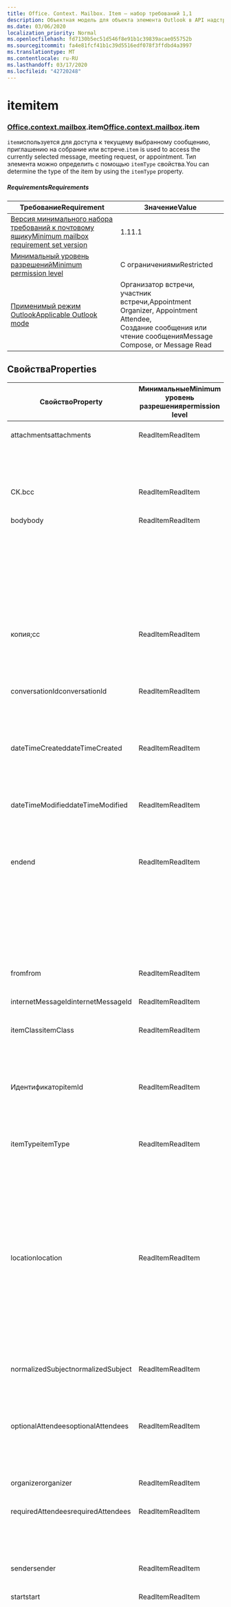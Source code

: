 ```yaml
---
title: Office. Context. Mailbox. Item — набор требований 1,1
description: Объектная модель для объекта элемента Outlook в API надстроек Outlook (версия API почтовых ящиков 1,1).
ms.date: 03/06/2020
localization_priority: Normal
ms.openlocfilehash: fd7130b5ec51d546f8e91b1c39839acae055752b
ms.sourcegitcommit: fa4e81fcf41b1c39d5516edf078f3ffdbd4a3997
ms.translationtype: MT
ms.contentlocale: ru-RU
ms.lasthandoff: 03/17/2020
ms.locfileid: "42720248"
---
```

# <a name="item"></a><span data-ttu-id="4f05e-103">item</span><span class="sxs-lookup"><span data-stu-id="4f05e-103">item</span></span>

### <a name="officecontextmailboxitem"></a><span data-ttu-id="4f05e-104">[Office](office.md)[.context](office.context.md)[.mailbox](office.context.mailbox.md).item</span><span class="sxs-lookup"><span data-stu-id="4f05e-104">[Office](office.md)[.context](office.context.md)[.mailbox](office.context.mailbox.md).item</span></span>

<span data-ttu-id="4f05e-105">`item`используется для доступа к текущему выбранному сообщению, приглашению на собрание или встрече.</span><span class="sxs-lookup"><span data-stu-id="4f05e-105">`item` is used to access the currently selected message, meeting request, or appointment.</span></span> <span data-ttu-id="4f05e-106">Тип элемента можно определить с помощью `itemType` свойства.</span><span class="sxs-lookup"><span data-stu-id="4f05e-106">You can determine the type of the item by using the `itemType` property.</span></span>

##### <a name="requirements"></a><span data-ttu-id="4f05e-107">Requirements</span><span class="sxs-lookup"><span data-stu-id="4f05e-107">Requirements</span></span>

|<span data-ttu-id="4f05e-108">Требование</span><span class="sxs-lookup"><span data-stu-id="4f05e-108">Requirement</span></span>|<span data-ttu-id="4f05e-109">Значение</span><span class="sxs-lookup"><span data-stu-id="4f05e-109">Value</span></span>|
|---|---|
|[<span data-ttu-id="4f05e-110">Версия минимального набора требований к почтовому ящику</span><span class="sxs-lookup"><span data-stu-id="4f05e-110">Minimum mailbox requirement set version</span></span>](../../requirement-sets/outlook-api-requirement-sets.md)|<span data-ttu-id="4f05e-111">1.1</span><span class="sxs-lookup"><span data-stu-id="4f05e-111">1.1</span></span>|
|[<span data-ttu-id="4f05e-112">Минимальный уровень разрешений</span><span class="sxs-lookup"><span data-stu-id="4f05e-112">Minimum permission level</span></span>](../../../outlook/understanding-outlook-add-in-permissions.md)|<span data-ttu-id="4f05e-113">С ограничениями</span><span class="sxs-lookup"><span data-stu-id="4f05e-113">Restricted</span></span>|
|[<span data-ttu-id="4f05e-114">Применимый режим Outlook</span><span class="sxs-lookup"><span data-stu-id="4f05e-114">Applicable Outlook mode</span></span>](../../../outlook/outlook-add-ins-overview.md#extension-points)|<span data-ttu-id="4f05e-115">Организатор встречи, участник встречи,</span><span class="sxs-lookup"><span data-stu-id="4f05e-115">Appointment Organizer, Appointment Attendee,</span></span><br><span data-ttu-id="4f05e-116">Создание сообщения или чтение сообщения</span><span class="sxs-lookup"><span data-stu-id="4f05e-116">Message Compose, or Message Read</span></span>|

## <a name="properties"></a><span data-ttu-id="4f05e-117">Свойства</span><span class="sxs-lookup"><span data-stu-id="4f05e-117">Properties</span></span>

| <span data-ttu-id="4f05e-118">Свойство</span><span class="sxs-lookup"><span data-stu-id="4f05e-118">Property</span></span> | <span data-ttu-id="4f05e-119">Минимальные</span><span class="sxs-lookup"><span data-stu-id="4f05e-119">Minimum</span></span><br><span data-ttu-id="4f05e-120">уровень разрешения</span><span class="sxs-lookup"><span data-stu-id="4f05e-120">permission level</span></span> | <span data-ttu-id="4f05e-121">Сведения по режиму</span><span class="sxs-lookup"><span data-stu-id="4f05e-121">Details by mode</span></span> | <span data-ttu-id="4f05e-122">Тип возвращаемых данных</span><span class="sxs-lookup"><span data-stu-id="4f05e-122">Return type</span></span> | <span data-ttu-id="4f05e-123">Минимальные</span><span class="sxs-lookup"><span data-stu-id="4f05e-123">Minimum</span></span><br><span data-ttu-id="4f05e-124">набор требований</span><span class="sxs-lookup"><span data-stu-id="4f05e-124">requirement set</span></span> |
|---|---|---|---|:---:|
| <span data-ttu-id="4f05e-125">attachments</span><span class="sxs-lookup"><span data-stu-id="4f05e-125">attachments</span></span> | <span data-ttu-id="4f05e-126">ReadItem</span><span class="sxs-lookup"><span data-stu-id="4f05e-126">ReadItem</span></span> | [<span data-ttu-id="4f05e-127">Участник встречи</span><span class="sxs-lookup"><span data-stu-id="4f05e-127">Appointment Attendee</span></span>](/javascript/api/outlook/office.appointmentread?view=outlook-js-1.1#attachments) | <span data-ttu-id="4f05e-128">Array.<[AttachmentDetails](/javascript/api/outlook/office.attachmentdetails)></span><span class="sxs-lookup"><span data-stu-id="4f05e-128">Array.<[AttachmentDetails](/javascript/api/outlook/office.attachmentdetails)></span></span> | [<span data-ttu-id="4f05e-129">1.1</span><span class="sxs-lookup"><span data-stu-id="4f05e-129">1.1</span></span>](../requirement-set-1.1/outlook-requirement-set-1.1.md) |
| | | [<span data-ttu-id="4f05e-130">Прочитанное сообщение</span><span class="sxs-lookup"><span data-stu-id="4f05e-130">Message Read</span></span>](/javascript/api/outlook/office.messageread?view=outlook-js-1.1#attachments) | <span data-ttu-id="4f05e-131">Array.<[AttachmentDetails](/javascript/api/outlook/office.attachmentdetails)></span><span class="sxs-lookup"><span data-stu-id="4f05e-131">Array.<[AttachmentDetails](/javascript/api/outlook/office.attachmentdetails)></span></span> | [<span data-ttu-id="4f05e-132">1.1</span><span class="sxs-lookup"><span data-stu-id="4f05e-132">1.1</span></span>](../requirement-set-1.1/outlook-requirement-set-1.1.md) |
| <span data-ttu-id="4f05e-133">СК.</span><span class="sxs-lookup"><span data-stu-id="4f05e-133">bcc</span></span> | <span data-ttu-id="4f05e-134">ReadItem</span><span class="sxs-lookup"><span data-stu-id="4f05e-134">ReadItem</span></span> | [<span data-ttu-id="4f05e-135">Создание сообщения</span><span class="sxs-lookup"><span data-stu-id="4f05e-135">Message Compose</span></span>](/javascript/api/outlook/office.messagecompose?view=outlook-js-1.1#bcc) | [<span data-ttu-id="4f05e-136">Получатели</span><span class="sxs-lookup"><span data-stu-id="4f05e-136">Recipients</span></span>](/javascript/api/outlook/office.recipients) | [<span data-ttu-id="4f05e-137">1.1</span><span class="sxs-lookup"><span data-stu-id="4f05e-137">1.1</span></span>](../requirement-set-1.1/outlook-requirement-set-1.1.md) |
| <span data-ttu-id="4f05e-138">body</span><span class="sxs-lookup"><span data-stu-id="4f05e-138">body</span></span> | <span data-ttu-id="4f05e-139">ReadItem</span><span class="sxs-lookup"><span data-stu-id="4f05e-139">ReadItem</span></span> | [<span data-ttu-id="4f05e-140">Организатор встречи</span><span class="sxs-lookup"><span data-stu-id="4f05e-140">Appointment Organizer</span></span>](/javascript/api/outlook/office.appointmentcompose?view=outlook-js-1.1#body) | [<span data-ttu-id="4f05e-141">Основной текст</span><span class="sxs-lookup"><span data-stu-id="4f05e-141">Body</span></span>](/javascript/api/outlook/office.body) | [<span data-ttu-id="4f05e-142">1.1</span><span class="sxs-lookup"><span data-stu-id="4f05e-142">1.1</span></span>](../requirement-set-1.1/outlook-requirement-set-1.1.md) |
| | | [<span data-ttu-id="4f05e-143">Участник встречи</span><span class="sxs-lookup"><span data-stu-id="4f05e-143">Appointment Attendee</span></span>](/javascript/api/outlook/office.appointmentread?view=outlook-js-1.1#body) | [<span data-ttu-id="4f05e-144">Основной текст</span><span class="sxs-lookup"><span data-stu-id="4f05e-144">Body</span></span>](/javascript/api/outlook/office.body) | [<span data-ttu-id="4f05e-145">1.1</span><span class="sxs-lookup"><span data-stu-id="4f05e-145">1.1</span></span>](../requirement-set-1.1/outlook-requirement-set-1.1.md) |
| | | [<span data-ttu-id="4f05e-146">Создание сообщения</span><span class="sxs-lookup"><span data-stu-id="4f05e-146">Message Compose</span></span>](/javascript/api/outlook/office.messagecompose?view=outlook-js-1.1#body) | [<span data-ttu-id="4f05e-147">Основной текст</span><span class="sxs-lookup"><span data-stu-id="4f05e-147">Body</span></span>](/javascript/api/outlook/office.body) | [<span data-ttu-id="4f05e-148">1.1</span><span class="sxs-lookup"><span data-stu-id="4f05e-148">1.1</span></span>](../requirement-set-1.1/outlook-requirement-set-1.1.md) |
| | | [<span data-ttu-id="4f05e-149">Прочитанное сообщение</span><span class="sxs-lookup"><span data-stu-id="4f05e-149">Message Read</span></span>](/javascript/api/outlook/office.messageread?view=outlook-js-1.1#body) | [<span data-ttu-id="4f05e-150">Основной текст</span><span class="sxs-lookup"><span data-stu-id="4f05e-150">Body</span></span>](/javascript/api/outlook/office.body) | [<span data-ttu-id="4f05e-151">1.1</span><span class="sxs-lookup"><span data-stu-id="4f05e-151">1.1</span></span>](../requirement-set-1.1/outlook-requirement-set-1.1.md) |
| <span data-ttu-id="4f05e-152">копия;</span><span class="sxs-lookup"><span data-stu-id="4f05e-152">cc</span></span> | <span data-ttu-id="4f05e-153">ReadItem</span><span class="sxs-lookup"><span data-stu-id="4f05e-153">ReadItem</span></span> | [<span data-ttu-id="4f05e-154">Создание сообщения</span><span class="sxs-lookup"><span data-stu-id="4f05e-154">Message Compose</span></span>](/javascript/api/outlook/office.messagecompose?view=outlook-js-1.1#cc) | [<span data-ttu-id="4f05e-155">Получатели</span><span class="sxs-lookup"><span data-stu-id="4f05e-155">Recipients</span></span>](/javascript/api/outlook/office.recipients) | [<span data-ttu-id="4f05e-156">1.1</span><span class="sxs-lookup"><span data-stu-id="4f05e-156">1.1</span></span>](../requirement-set-1.1/outlook-requirement-set-1.1.md) |
| | | [<span data-ttu-id="4f05e-157">Прочитанное сообщение</span><span class="sxs-lookup"><span data-stu-id="4f05e-157">Message Read</span></span>](/javascript/api/outlook/office.messageread?view=outlook-js-1.1#cc) | <span data-ttu-id="4f05e-158">Массив. <[EmailAddressDetails](/javascript/api/outlook/office.emailaddressdetails)></span><span class="sxs-lookup"><span data-stu-id="4f05e-158">Array.<[EmailAddressDetails](/javascript/api/outlook/office.emailaddressdetails)></span></span> | [<span data-ttu-id="4f05e-159">1.1</span><span class="sxs-lookup"><span data-stu-id="4f05e-159">1.1</span></span>](../requirement-set-1.1/outlook-requirement-set-1.1.md) |
| <span data-ttu-id="4f05e-160">conversationId</span><span class="sxs-lookup"><span data-stu-id="4f05e-160">conversationId</span></span> | <span data-ttu-id="4f05e-161">ReadItem</span><span class="sxs-lookup"><span data-stu-id="4f05e-161">ReadItem</span></span> | [<span data-ttu-id="4f05e-162">Создание сообщения</span><span class="sxs-lookup"><span data-stu-id="4f05e-162">Message Compose</span></span>](/javascript/api/outlook/office.messagecompose?view=outlook-js-1.1#conversationid) | <span data-ttu-id="4f05e-163">String</span><span class="sxs-lookup"><span data-stu-id="4f05e-163">String</span></span> | [<span data-ttu-id="4f05e-164">1.1</span><span class="sxs-lookup"><span data-stu-id="4f05e-164">1.1</span></span>](../requirement-set-1.1/outlook-requirement-set-1.1.md) |
| | | [<span data-ttu-id="4f05e-165">Прочитанное сообщение</span><span class="sxs-lookup"><span data-stu-id="4f05e-165">Message Read</span></span>](/javascript/api/outlook/office.messageread?view=outlook-js-1.1#conversationid) | <span data-ttu-id="4f05e-166">String</span><span class="sxs-lookup"><span data-stu-id="4f05e-166">String</span></span> | [<span data-ttu-id="4f05e-167">1.1</span><span class="sxs-lookup"><span data-stu-id="4f05e-167">1.1</span></span>](../requirement-set-1.1/outlook-requirement-set-1.1.md) |
| <span data-ttu-id="4f05e-168">dateTimeCreated</span><span class="sxs-lookup"><span data-stu-id="4f05e-168">dateTimeCreated</span></span> | <span data-ttu-id="4f05e-169">ReadItem</span><span class="sxs-lookup"><span data-stu-id="4f05e-169">ReadItem</span></span> | [<span data-ttu-id="4f05e-170">Участник встречи</span><span class="sxs-lookup"><span data-stu-id="4f05e-170">Appointment Attendee</span></span>](/javascript/api/outlook/office.appointmentread?view=outlook-js-1.1#datetimecreated) | <span data-ttu-id="4f05e-171">Дата</span><span class="sxs-lookup"><span data-stu-id="4f05e-171">Date</span></span> | [<span data-ttu-id="4f05e-172">1.1</span><span class="sxs-lookup"><span data-stu-id="4f05e-172">1.1</span></span>](../requirement-set-1.1/outlook-requirement-set-1.1.md) |
| | | [<span data-ttu-id="4f05e-173">Прочитанное сообщение</span><span class="sxs-lookup"><span data-stu-id="4f05e-173">Message Read</span></span>](/javascript/api/outlook/office.messageread?view=outlook-js-1.1#datetimecreated) | <span data-ttu-id="4f05e-174">Дата</span><span class="sxs-lookup"><span data-stu-id="4f05e-174">Date</span></span> | [<span data-ttu-id="4f05e-175">1.1</span><span class="sxs-lookup"><span data-stu-id="4f05e-175">1.1</span></span>](../requirement-set-1.1/outlook-requirement-set-1.1.md) |
| <span data-ttu-id="4f05e-176">dateTimeModified</span><span class="sxs-lookup"><span data-stu-id="4f05e-176">dateTimeModified</span></span> | <span data-ttu-id="4f05e-177">ReadItem</span><span class="sxs-lookup"><span data-stu-id="4f05e-177">ReadItem</span></span> | [<span data-ttu-id="4f05e-178">Участник встречи</span><span class="sxs-lookup"><span data-stu-id="4f05e-178">Appointment Attendee</span></span>](/javascript/api/outlook/office.appointmentread?view=outlook-js-1.1#datetimemodified) | <span data-ttu-id="4f05e-179">Дата</span><span class="sxs-lookup"><span data-stu-id="4f05e-179">Date</span></span> | [<span data-ttu-id="4f05e-180">1.1</span><span class="sxs-lookup"><span data-stu-id="4f05e-180">1.1</span></span>](../requirement-set-1.1/outlook-requirement-set-1.1.md) |
| | | [<span data-ttu-id="4f05e-181">Прочитанное сообщение</span><span class="sxs-lookup"><span data-stu-id="4f05e-181">Message Read</span></span>](/javascript/api/outlook/office.messageread?view=outlook-js-1.1#datetimemodified) | <span data-ttu-id="4f05e-182">Дата</span><span class="sxs-lookup"><span data-stu-id="4f05e-182">Date</span></span> | [<span data-ttu-id="4f05e-183">1.1</span><span class="sxs-lookup"><span data-stu-id="4f05e-183">1.1</span></span>](../requirement-set-1.1/outlook-requirement-set-1.1.md) |
| <span data-ttu-id="4f05e-184">end</span><span class="sxs-lookup"><span data-stu-id="4f05e-184">end</span></span> | <span data-ttu-id="4f05e-185">ReadItem</span><span class="sxs-lookup"><span data-stu-id="4f05e-185">ReadItem</span></span> | [<span data-ttu-id="4f05e-186">Организатор встречи</span><span class="sxs-lookup"><span data-stu-id="4f05e-186">Appointment Organizer</span></span>](/javascript/api/outlook/office.appointmentcompose?view=outlook-js-1.1#end) | [<span data-ttu-id="4f05e-187">Time</span><span class="sxs-lookup"><span data-stu-id="4f05e-187">Time</span></span>](/javascript/api/outlook/office.time) | [<span data-ttu-id="4f05e-188">1.1</span><span class="sxs-lookup"><span data-stu-id="4f05e-188">1.1</span></span>](../requirement-set-1.1/outlook-requirement-set-1.1.md) |
| | | [<span data-ttu-id="4f05e-189">Участник встречи</span><span class="sxs-lookup"><span data-stu-id="4f05e-189">Appointment Attendee</span></span>](/javascript/api/outlook/office.appointmentread?view=outlook-js-1.1#end) | <span data-ttu-id="4f05e-190">Дата</span><span class="sxs-lookup"><span data-stu-id="4f05e-190">Date</span></span> | [<span data-ttu-id="4f05e-191">1.1</span><span class="sxs-lookup"><span data-stu-id="4f05e-191">1.1</span></span>](../requirement-set-1.1/outlook-requirement-set-1.1.md) |
| | | [<span data-ttu-id="4f05e-192">Прочитанное сообщение</span><span class="sxs-lookup"><span data-stu-id="4f05e-192">Message Read</span></span>](/javascript/api/outlook/office.messageread?view=outlook-js-1.1#end)<br><span data-ttu-id="4f05e-193">(Приглашение на собрание)</span><span class="sxs-lookup"><span data-stu-id="4f05e-193">(Meeting Request)</span></span> | <span data-ttu-id="4f05e-194">Дата</span><span class="sxs-lookup"><span data-stu-id="4f05e-194">Date</span></span> | [<span data-ttu-id="4f05e-195">1.1</span><span class="sxs-lookup"><span data-stu-id="4f05e-195">1.1</span></span>](../requirement-set-1.1/outlook-requirement-set-1.1.md) |
| <span data-ttu-id="4f05e-196">from</span><span class="sxs-lookup"><span data-stu-id="4f05e-196">from</span></span> | <span data-ttu-id="4f05e-197">ReadItem</span><span class="sxs-lookup"><span data-stu-id="4f05e-197">ReadItem</span></span> | [<span data-ttu-id="4f05e-198">Прочитанное сообщение</span><span class="sxs-lookup"><span data-stu-id="4f05e-198">Message Read</span></span>](/javascript/api/outlook/office.messageread?view=outlook-js-1.1#from) | [<span data-ttu-id="4f05e-199">EmailAddressDetails</span><span class="sxs-lookup"><span data-stu-id="4f05e-199">EmailAddressDetails</span></span>](/javascript/api/outlook/office.emailaddressdetails) | [<span data-ttu-id="4f05e-200">1.1</span><span class="sxs-lookup"><span data-stu-id="4f05e-200">1.1</span></span>](../requirement-set-1.1/outlook-requirement-set-1.1.md) |
| <span data-ttu-id="4f05e-201">internetMessageId</span><span class="sxs-lookup"><span data-stu-id="4f05e-201">internetMessageId</span></span> | <span data-ttu-id="4f05e-202">ReadItem</span><span class="sxs-lookup"><span data-stu-id="4f05e-202">ReadItem</span></span> | [<span data-ttu-id="4f05e-203">Прочитанное сообщение</span><span class="sxs-lookup"><span data-stu-id="4f05e-203">Message Read</span></span>](/javascript/api/outlook/office.messageread?view=outlook-js-1.1#internetmessageid) | <span data-ttu-id="4f05e-204">String</span><span class="sxs-lookup"><span data-stu-id="4f05e-204">String</span></span> | [<span data-ttu-id="4f05e-205">1.1</span><span class="sxs-lookup"><span data-stu-id="4f05e-205">1.1</span></span>](../requirement-set-1.1/outlook-requirement-set-1.1.md) |
| <span data-ttu-id="4f05e-206">itemClass</span><span class="sxs-lookup"><span data-stu-id="4f05e-206">itemClass</span></span> | <span data-ttu-id="4f05e-207">ReadItem</span><span class="sxs-lookup"><span data-stu-id="4f05e-207">ReadItem</span></span> | [<span data-ttu-id="4f05e-208">Участник встречи</span><span class="sxs-lookup"><span data-stu-id="4f05e-208">Appointment Attendee</span></span>](/javascript/api/outlook/office.appointmentread?view=outlook-js-1.1#itemclass) | <span data-ttu-id="4f05e-209">String</span><span class="sxs-lookup"><span data-stu-id="4f05e-209">String</span></span> | [<span data-ttu-id="4f05e-210">1.1</span><span class="sxs-lookup"><span data-stu-id="4f05e-210">1.1</span></span>](../requirement-set-1.1/outlook-requirement-set-1.1.md) |
| | | [<span data-ttu-id="4f05e-211">Прочитанное сообщение</span><span class="sxs-lookup"><span data-stu-id="4f05e-211">Message Read</span></span>](/javascript/api/outlook/office.messageread?view=outlook-js-1.1#itemclass) | <span data-ttu-id="4f05e-212">String</span><span class="sxs-lookup"><span data-stu-id="4f05e-212">String</span></span> | [<span data-ttu-id="4f05e-213">1.1</span><span class="sxs-lookup"><span data-stu-id="4f05e-213">1.1</span></span>](../requirement-set-1.1/outlook-requirement-set-1.1.md) |
| <span data-ttu-id="4f05e-214">Идентификатор</span><span class="sxs-lookup"><span data-stu-id="4f05e-214">itemId</span></span> | <span data-ttu-id="4f05e-215">ReadItem</span><span class="sxs-lookup"><span data-stu-id="4f05e-215">ReadItem</span></span> | [<span data-ttu-id="4f05e-216">Участник встречи</span><span class="sxs-lookup"><span data-stu-id="4f05e-216">Appointment Attendee</span></span>](/javascript/api/outlook/office.appointmentread?view=outlook-js-1.1#itemid) | <span data-ttu-id="4f05e-217">String</span><span class="sxs-lookup"><span data-stu-id="4f05e-217">String</span></span> | [<span data-ttu-id="4f05e-218">1.1</span><span class="sxs-lookup"><span data-stu-id="4f05e-218">1.1</span></span>](../requirement-set-1.1/outlook-requirement-set-1.1.md) |
| | | [<span data-ttu-id="4f05e-219">Прочитанное сообщение</span><span class="sxs-lookup"><span data-stu-id="4f05e-219">Message Read</span></span>](/javascript/api/outlook/office.messageread?view=outlook-js-1.1#itemid) | <span data-ttu-id="4f05e-220">String</span><span class="sxs-lookup"><span data-stu-id="4f05e-220">String</span></span> | [<span data-ttu-id="4f05e-221">1.1</span><span class="sxs-lookup"><span data-stu-id="4f05e-221">1.1</span></span>](../requirement-set-1.1/outlook-requirement-set-1.1.md) |
| <span data-ttu-id="4f05e-222">itemType</span><span class="sxs-lookup"><span data-stu-id="4f05e-222">itemType</span></span> | <span data-ttu-id="4f05e-223">ReadItem</span><span class="sxs-lookup"><span data-stu-id="4f05e-223">ReadItem</span></span> | [<span data-ttu-id="4f05e-224">Организатор встречи</span><span class="sxs-lookup"><span data-stu-id="4f05e-224">Appointment Organizer</span></span>](/javascript/api/outlook/office.appointmentcompose?view=outlook-js-1.1#itemtype) | [<span data-ttu-id="4f05e-225">MailboxEnums. ItemType</span><span class="sxs-lookup"><span data-stu-id="4f05e-225">MailboxEnums.ItemType</span></span>](/javascript/api/outlook/office.mailboxenums.itemtype) | [<span data-ttu-id="4f05e-226">1.1</span><span class="sxs-lookup"><span data-stu-id="4f05e-226">1.1</span></span>](../requirement-set-1.1/outlook-requirement-set-1.1.md) |
| | | [<span data-ttu-id="4f05e-227">Участник встречи</span><span class="sxs-lookup"><span data-stu-id="4f05e-227">Appointment Attendee</span></span>](/javascript/api/outlook/office.appointmentread?view=outlook-js-1.1#itemtype) | [<span data-ttu-id="4f05e-228">MailboxEnums. ItemType</span><span class="sxs-lookup"><span data-stu-id="4f05e-228">MailboxEnums.ItemType</span></span>](/javascript/api/outlook/office.mailboxenums.itemtype) | [<span data-ttu-id="4f05e-229">1.1</span><span class="sxs-lookup"><span data-stu-id="4f05e-229">1.1</span></span>](../requirement-set-1.1/outlook-requirement-set-1.1.md) |
| | | [<span data-ttu-id="4f05e-230">Создание сообщения</span><span class="sxs-lookup"><span data-stu-id="4f05e-230">Message Compose</span></span>](/javascript/api/outlook/office.messagecompose?view=outlook-js-1.1#itemtype) | [<span data-ttu-id="4f05e-231">MailboxEnums. ItemType</span><span class="sxs-lookup"><span data-stu-id="4f05e-231">MailboxEnums.ItemType</span></span>](/javascript/api/outlook/office.mailboxenums.itemtype) | [<span data-ttu-id="4f05e-232">1.1</span><span class="sxs-lookup"><span data-stu-id="4f05e-232">1.1</span></span>](../requirement-set-1.1/outlook-requirement-set-1.1.md) |
| | | [<span data-ttu-id="4f05e-233">Прочитанное сообщение</span><span class="sxs-lookup"><span data-stu-id="4f05e-233">Message Read</span></span>](/javascript/api/outlook/office.messageread?view=outlook-js-1.1#itemtype) | [<span data-ttu-id="4f05e-234">MailboxEnums. ItemType</span><span class="sxs-lookup"><span data-stu-id="4f05e-234">MailboxEnums.ItemType</span></span>](/javascript/api/outlook/office.mailboxenums.itemtype) | [<span data-ttu-id="4f05e-235">1.1</span><span class="sxs-lookup"><span data-stu-id="4f05e-235">1.1</span></span>](../requirement-set-1.1/outlook-requirement-set-1.1.md) |
| <span data-ttu-id="4f05e-236">location</span><span class="sxs-lookup"><span data-stu-id="4f05e-236">location</span></span> | <span data-ttu-id="4f05e-237">ReadItem</span><span class="sxs-lookup"><span data-stu-id="4f05e-237">ReadItem</span></span> | [<span data-ttu-id="4f05e-238">Организатор встречи</span><span class="sxs-lookup"><span data-stu-id="4f05e-238">Appointment Organizer</span></span>](/javascript/api/outlook/office.appointmentcompose?view=outlook-js-1.1#location) | [<span data-ttu-id="4f05e-239">Location</span><span class="sxs-lookup"><span data-stu-id="4f05e-239">Location</span></span>](/javascript/api/outlook/office.location) | [<span data-ttu-id="4f05e-240">1.1</span><span class="sxs-lookup"><span data-stu-id="4f05e-240">1.1</span></span>](../requirement-set-1.1/outlook-requirement-set-1.1.md) |
| | | [<span data-ttu-id="4f05e-241">Участник встречи</span><span class="sxs-lookup"><span data-stu-id="4f05e-241">Appointment Attendee</span></span>](/javascript/api/outlook/office.appointmentread?view=outlook-js-1.1#location) | <span data-ttu-id="4f05e-242">String</span><span class="sxs-lookup"><span data-stu-id="4f05e-242">String</span></span> | [<span data-ttu-id="4f05e-243">1.1</span><span class="sxs-lookup"><span data-stu-id="4f05e-243">1.1</span></span>](../requirement-set-1.1/outlook-requirement-set-1.1.md) |
| | | [<span data-ttu-id="4f05e-244">Прочитанное сообщение</span><span class="sxs-lookup"><span data-stu-id="4f05e-244">Message Read</span></span>](/javascript/api/outlook/office.messageread?view=outlook-js-1.1#location)<br><span data-ttu-id="4f05e-245">(Приглашение на собрание)</span><span class="sxs-lookup"><span data-stu-id="4f05e-245">(Meeting Request)</span></span> | <span data-ttu-id="4f05e-246">String</span><span class="sxs-lookup"><span data-stu-id="4f05e-246">String</span></span> | [<span data-ttu-id="4f05e-247">1.1</span><span class="sxs-lookup"><span data-stu-id="4f05e-247">1.1</span></span>](../requirement-set-1.1/outlook-requirement-set-1.1.md) |
| <span data-ttu-id="4f05e-248">normalizedSubject</span><span class="sxs-lookup"><span data-stu-id="4f05e-248">normalizedSubject</span></span> | <span data-ttu-id="4f05e-249">ReadItem</span><span class="sxs-lookup"><span data-stu-id="4f05e-249">ReadItem</span></span> | [<span data-ttu-id="4f05e-250">Участник встречи</span><span class="sxs-lookup"><span data-stu-id="4f05e-250">Appointment Attendee</span></span>](/javascript/api/outlook/office.appointmentread?view=outlook-js-1.1#normalizedsubject) | <span data-ttu-id="4f05e-251">String</span><span class="sxs-lookup"><span data-stu-id="4f05e-251">String</span></span> | [<span data-ttu-id="4f05e-252">1.1</span><span class="sxs-lookup"><span data-stu-id="4f05e-252">1.1</span></span>](../requirement-set-1.1/outlook-requirement-set-1.1.md) |
| | | [<span data-ttu-id="4f05e-253">Прочитанное сообщение</span><span class="sxs-lookup"><span data-stu-id="4f05e-253">Message Read</span></span>](/javascript/api/outlook/office.messageread?view=outlook-js-1.1#normalizedsubject) | <span data-ttu-id="4f05e-254">String</span><span class="sxs-lookup"><span data-stu-id="4f05e-254">String</span></span> | [<span data-ttu-id="4f05e-255">1.1</span><span class="sxs-lookup"><span data-stu-id="4f05e-255">1.1</span></span>](../requirement-set-1.1/outlook-requirement-set-1.1.md) |
| <span data-ttu-id="4f05e-256">optionalAttendees</span><span class="sxs-lookup"><span data-stu-id="4f05e-256">optionalAttendees</span></span> | <span data-ttu-id="4f05e-257">ReadItem</span><span class="sxs-lookup"><span data-stu-id="4f05e-257">ReadItem</span></span> | [<span data-ttu-id="4f05e-258">Организатор встречи</span><span class="sxs-lookup"><span data-stu-id="4f05e-258">Appointment Organizer</span></span>](/javascript/api/outlook/office.appointmentcompose?view=outlook-js-1.1#optionalattendees) | [<span data-ttu-id="4f05e-259">Получатели</span><span class="sxs-lookup"><span data-stu-id="4f05e-259">Recipients</span></span>](/javascript/api/outlook/office.recipients) | [<span data-ttu-id="4f05e-260">1.1</span><span class="sxs-lookup"><span data-stu-id="4f05e-260">1.1</span></span>](../requirement-set-1.1/outlook-requirement-set-1.1.md) |
| | | [<span data-ttu-id="4f05e-261">Участник встречи</span><span class="sxs-lookup"><span data-stu-id="4f05e-261">Appointment Attendee</span></span>](/javascript/api/outlook/office.appointmentread?view=outlook-js-1.1#optionalattendees) | <span data-ttu-id="4f05e-262">Массив. <[EmailAddressDetails](/javascript/api/outlook/office.emailaddressdetails)></span><span class="sxs-lookup"><span data-stu-id="4f05e-262">Array.<[EmailAddressDetails](/javascript/api/outlook/office.emailaddressdetails)></span></span> | [<span data-ttu-id="4f05e-263">1.1</span><span class="sxs-lookup"><span data-stu-id="4f05e-263">1.1</span></span>](../requirement-set-1.1/outlook-requirement-set-1.1.md) |
| <span data-ttu-id="4f05e-264">organizer</span><span class="sxs-lookup"><span data-stu-id="4f05e-264">organizer</span></span> | <span data-ttu-id="4f05e-265">ReadItem</span><span class="sxs-lookup"><span data-stu-id="4f05e-265">ReadItem</span></span> | [<span data-ttu-id="4f05e-266">Участник встречи</span><span class="sxs-lookup"><span data-stu-id="4f05e-266">Appointment Attendee</span></span>](/javascript/api/outlook/office.appointmentread?view=outlook-js-1.1#organizer) | [<span data-ttu-id="4f05e-267">EmailAddressDetails</span><span class="sxs-lookup"><span data-stu-id="4f05e-267">EmailAddressDetails</span></span>](/javascript/api/outlook/office.emailaddressdetails) | [<span data-ttu-id="4f05e-268">1.1</span><span class="sxs-lookup"><span data-stu-id="4f05e-268">1.1</span></span>](../requirement-set-1.1/outlook-requirement-set-1.1.md) |
| <span data-ttu-id="4f05e-269">requiredAttendees</span><span class="sxs-lookup"><span data-stu-id="4f05e-269">requiredAttendees</span></span> | <span data-ttu-id="4f05e-270">ReadItem</span><span class="sxs-lookup"><span data-stu-id="4f05e-270">ReadItem</span></span> | [<span data-ttu-id="4f05e-271">Организатор встречи</span><span class="sxs-lookup"><span data-stu-id="4f05e-271">Appointment Organizer</span></span>](/javascript/api/outlook/office.appointmentcompose?view=outlook-js-1.1#requiredattendees) | [<span data-ttu-id="4f05e-272">Получатели</span><span class="sxs-lookup"><span data-stu-id="4f05e-272">Recipients</span></span>](/javascript/api/outlook/office.recipients) | [<span data-ttu-id="4f05e-273">1.1</span><span class="sxs-lookup"><span data-stu-id="4f05e-273">1.1</span></span>](../requirement-set-1.1/outlook-requirement-set-1.1.md) |
| | | [<span data-ttu-id="4f05e-274">Участник встречи</span><span class="sxs-lookup"><span data-stu-id="4f05e-274">Appointment Attendee</span></span>](/javascript/api/outlook/office.appointmentread?view=outlook-js-1.1#requiredattendees) | <span data-ttu-id="4f05e-275">Массив. <[EmailAddressDetails](/javascript/api/outlook/office.emailaddressdetails)></span><span class="sxs-lookup"><span data-stu-id="4f05e-275">Array.<[EmailAddressDetails](/javascript/api/outlook/office.emailaddressdetails)></span></span> | [<span data-ttu-id="4f05e-276">1.1</span><span class="sxs-lookup"><span data-stu-id="4f05e-276">1.1</span></span>](../requirement-set-1.1/outlook-requirement-set-1.1.md) |
| <span data-ttu-id="4f05e-277">sender</span><span class="sxs-lookup"><span data-stu-id="4f05e-277">sender</span></span> | <span data-ttu-id="4f05e-278">ReadItem</span><span class="sxs-lookup"><span data-stu-id="4f05e-278">ReadItem</span></span> | [<span data-ttu-id="4f05e-279">Прочитанное сообщение</span><span class="sxs-lookup"><span data-stu-id="4f05e-279">Message Read</span></span>](/javascript/api/outlook/office.messageread?view=outlook-js-1.1#sender) | [<span data-ttu-id="4f05e-280">EmailAddressDetails</span><span class="sxs-lookup"><span data-stu-id="4f05e-280">EmailAddressDetails</span></span>](/javascript/api/outlook/office.emailaddressdetails) | [<span data-ttu-id="4f05e-281">1.1</span><span class="sxs-lookup"><span data-stu-id="4f05e-281">1.1</span></span>](../requirement-set-1.1/outlook-requirement-set-1.1.md) |
| <span data-ttu-id="4f05e-282">start</span><span class="sxs-lookup"><span data-stu-id="4f05e-282">start</span></span> | <span data-ttu-id="4f05e-283">ReadItem</span><span class="sxs-lookup"><span data-stu-id="4f05e-283">ReadItem</span></span> | [<span data-ttu-id="4f05e-284">Организатор встречи</span><span class="sxs-lookup"><span data-stu-id="4f05e-284">Appointment Organizer</span></span>](/javascript/api/outlook/office.appointmentcompose?view=outlook-js-1.1#start) | [<span data-ttu-id="4f05e-285">Time</span><span class="sxs-lookup"><span data-stu-id="4f05e-285">Time</span></span>](/javascript/api/outlook/office.time) | [<span data-ttu-id="4f05e-286">1.1</span><span class="sxs-lookup"><span data-stu-id="4f05e-286">1.1</span></span>](../requirement-set-1.1/outlook-requirement-set-1.1.md) |
| | | [<span data-ttu-id="4f05e-287">Участник встречи</span><span class="sxs-lookup"><span data-stu-id="4f05e-287">Appointment Attendee</span></span>](/javascript/api/outlook/office.appointmentread?view=outlook-js-1.1#start) | <span data-ttu-id="4f05e-288">Дата</span><span class="sxs-lookup"><span data-stu-id="4f05e-288">Date</span></span> | [<span data-ttu-id="4f05e-289">1.1</span><span class="sxs-lookup"><span data-stu-id="4f05e-289">1.1</span></span>](../requirement-set-1.1/outlook-requirement-set-1.1.md) |
| | | [<span data-ttu-id="4f05e-290">Прочитанное сообщение</span><span class="sxs-lookup"><span data-stu-id="4f05e-290">Message Read</span></span>](/javascript/api/outlook/office.messageread?view=outlook-js-1.1#start)<br><span data-ttu-id="4f05e-291">(Приглашение на собрание)</span><span class="sxs-lookup"><span data-stu-id="4f05e-291">(Meeting Request)</span></span> | <span data-ttu-id="4f05e-292">Дата</span><span class="sxs-lookup"><span data-stu-id="4f05e-292">Date</span></span> | [<span data-ttu-id="4f05e-293">1.1</span><span class="sxs-lookup"><span data-stu-id="4f05e-293">1.1</span></span>](../requirement-set-1.1/outlook-requirement-set-1.1.md) |
| <span data-ttu-id="4f05e-294">subject</span><span class="sxs-lookup"><span data-stu-id="4f05e-294">subject</span></span> | <span data-ttu-id="4f05e-295">ReadItem</span><span class="sxs-lookup"><span data-stu-id="4f05e-295">ReadItem</span></span> | [<span data-ttu-id="4f05e-296">Организатор встречи</span><span class="sxs-lookup"><span data-stu-id="4f05e-296">Appointment Organizer</span></span>](/javascript/api/outlook/office.appointmentcompose?view=outlook-js-1.1#subject) | [<span data-ttu-id="4f05e-297">Subject</span><span class="sxs-lookup"><span data-stu-id="4f05e-297">Subject</span></span>](/javascript/api/outlook/office.subject) | [<span data-ttu-id="4f05e-298">1.1</span><span class="sxs-lookup"><span data-stu-id="4f05e-298">1.1</span></span>](../requirement-set-1.1/outlook-requirement-set-1.1.md) |
| | | [<span data-ttu-id="4f05e-299">Участник встречи</span><span class="sxs-lookup"><span data-stu-id="4f05e-299">Appointment Attendee</span></span>](/javascript/api/outlook/office.appointmentread?view=outlook-js-1.1#subject) | <span data-ttu-id="4f05e-300">String</span><span class="sxs-lookup"><span data-stu-id="4f05e-300">String</span></span> | [<span data-ttu-id="4f05e-301">1.1</span><span class="sxs-lookup"><span data-stu-id="4f05e-301">1.1</span></span>](../requirement-set-1.1/outlook-requirement-set-1.1.md) |
| | | [<span data-ttu-id="4f05e-302">Создание сообщения</span><span class="sxs-lookup"><span data-stu-id="4f05e-302">Message Compose</span></span>](/javascript/api/outlook/office.messagecompose?view=outlook-js-1.1#subject) | [<span data-ttu-id="4f05e-303">Subject</span><span class="sxs-lookup"><span data-stu-id="4f05e-303">Subject</span></span>](/javascript/api/outlook/office.subject) | [<span data-ttu-id="4f05e-304">1.1</span><span class="sxs-lookup"><span data-stu-id="4f05e-304">1.1</span></span>](../requirement-set-1.1/outlook-requirement-set-1.1.md) |
| | | [<span data-ttu-id="4f05e-305">Прочитанное сообщение</span><span class="sxs-lookup"><span data-stu-id="4f05e-305">Message Read</span></span>](/javascript/api/outlook/office.messageread?view=outlook-js-1.1#subject) | <span data-ttu-id="4f05e-306">String</span><span class="sxs-lookup"><span data-stu-id="4f05e-306">String</span></span> | [<span data-ttu-id="4f05e-307">1.1</span><span class="sxs-lookup"><span data-stu-id="4f05e-307">1.1</span></span>](../requirement-set-1.1/outlook-requirement-set-1.1.md) |
| <span data-ttu-id="4f05e-308">to</span><span class="sxs-lookup"><span data-stu-id="4f05e-308">to</span></span> | <span data-ttu-id="4f05e-309">ReadItem</span><span class="sxs-lookup"><span data-stu-id="4f05e-309">ReadItem</span></span> | [<span data-ttu-id="4f05e-310">Создание сообщения</span><span class="sxs-lookup"><span data-stu-id="4f05e-310">Message Compose</span></span>](/javascript/api/outlook/office.messagecompose?view=outlook-js-1.1#to) | [<span data-ttu-id="4f05e-311">Получатели</span><span class="sxs-lookup"><span data-stu-id="4f05e-311">Recipients</span></span>](/javascript/api/outlook/office.recipients) | [<span data-ttu-id="4f05e-312">1.1</span><span class="sxs-lookup"><span data-stu-id="4f05e-312">1.1</span></span>](../requirement-set-1.1/outlook-requirement-set-1.1.md) |
| | | [<span data-ttu-id="4f05e-313">Прочитанное сообщение</span><span class="sxs-lookup"><span data-stu-id="4f05e-313">Message Read</span></span>](/javascript/api/outlook/office.messageread?view=outlook-js-1.1#to) | <span data-ttu-id="4f05e-314">Массив. <[EmailAddressDetails](/javascript/api/outlook/office.emailaddressdetails)></span><span class="sxs-lookup"><span data-stu-id="4f05e-314">Array.<[EmailAddressDetails](/javascript/api/outlook/office.emailaddressdetails)></span></span> | [<span data-ttu-id="4f05e-315">1.1</span><span class="sxs-lookup"><span data-stu-id="4f05e-315">1.1</span></span>](../requirement-set-1.1/outlook-requirement-set-1.1.md) |

## <a name="methods"></a><span data-ttu-id="4f05e-316">Методы</span><span class="sxs-lookup"><span data-stu-id="4f05e-316">Methods</span></span>

| <span data-ttu-id="4f05e-317">Метод</span><span class="sxs-lookup"><span data-stu-id="4f05e-317">Method</span></span> | <span data-ttu-id="4f05e-318">Минимальные</span><span class="sxs-lookup"><span data-stu-id="4f05e-318">Minimum</span></span><br><span data-ttu-id="4f05e-319">уровень разрешения</span><span class="sxs-lookup"><span data-stu-id="4f05e-319">permission level</span></span> | <span data-ttu-id="4f05e-320">Сведения по режиму</span><span class="sxs-lookup"><span data-stu-id="4f05e-320">Details by mode</span></span> | <span data-ttu-id="4f05e-321">Минимальные</span><span class="sxs-lookup"><span data-stu-id="4f05e-321">Minimum</span></span><br><span data-ttu-id="4f05e-322">набор требований</span><span class="sxs-lookup"><span data-stu-id="4f05e-322">requirement set</span></span> |
|---|---|---|:---:|
| <span data-ttu-id="4f05e-323">addFileAttachmentAsync(uri, attachmentName, [options], [callback])</span><span class="sxs-lookup"><span data-stu-id="4f05e-323">addFileAttachmentAsync(uri, attachmentName, [options], [callback])</span></span> | <span data-ttu-id="4f05e-324">ReadWriteItem</span><span class="sxs-lookup"><span data-stu-id="4f05e-324">ReadWriteItem</span></span> | [<span data-ttu-id="4f05e-325">Организатор встречи</span><span class="sxs-lookup"><span data-stu-id="4f05e-325">Appointment Organizer</span></span>](/javascript/api/outlook/office.appointmentcompose?view=outlook-js-1.1#addfileattachmentasync-uri--attachmentname--options--callback-) | [<span data-ttu-id="4f05e-326">1.1</span><span class="sxs-lookup"><span data-stu-id="4f05e-326">1.1</span></span>](../requirement-set-1.1/outlook-requirement-set-1.1.md) |
| | | [<span data-ttu-id="4f05e-327">Создание сообщения</span><span class="sxs-lookup"><span data-stu-id="4f05e-327">Message Compose</span></span>](/javascript/api/outlook/office.messagecompose?view=outlook-js-1.1#addfileattachmentasync-uri--attachmentname--options--callback-) | [<span data-ttu-id="4f05e-328">1.1</span><span class="sxs-lookup"><span data-stu-id="4f05e-328">1.1</span></span>](../requirement-set-1.1/outlook-requirement-set-1.1.md) |
| <span data-ttu-id="4f05e-329">addItemAttachmentAsync(itemId, attachmentName, [options], [callback])</span><span class="sxs-lookup"><span data-stu-id="4f05e-329">addItemAttachmentAsync(itemId, attachmentName, [options], [callback])</span></span> | <span data-ttu-id="4f05e-330">ReadWriteItem</span><span class="sxs-lookup"><span data-stu-id="4f05e-330">ReadWriteItem</span></span> | [<span data-ttu-id="4f05e-331">Организатор встречи</span><span class="sxs-lookup"><span data-stu-id="4f05e-331">Appointment Organizer</span></span>](/javascript/api/outlook/office.appointmentcompose?view=outlook-js-1.1#additemattachmentasync-itemid--attachmentname--options--callback-) | [<span data-ttu-id="4f05e-332">1.1</span><span class="sxs-lookup"><span data-stu-id="4f05e-332">1.1</span></span>](../requirement-set-1.1/outlook-requirement-set-1.1.md) |
| | | [<span data-ttu-id="4f05e-333">Создание сообщения</span><span class="sxs-lookup"><span data-stu-id="4f05e-333">Message Compose</span></span>](/javascript/api/outlook/office.messagecompose?view=outlook-js-1.1#additemattachmentasync-itemid--attachmentname--options--callback-) | [<span data-ttu-id="4f05e-334">1.1</span><span class="sxs-lookup"><span data-stu-id="4f05e-334">1.1</span></span>](../requirement-set-1.1/outlook-requirement-set-1.1.md) |
| <span data-ttu-id="4f05e-335">displayReplyAllForm(formData, [callback])</span><span class="sxs-lookup"><span data-stu-id="4f05e-335">displayReplyAllForm(formData, [callback])</span></span> | <span data-ttu-id="4f05e-336">ReadItem</span><span class="sxs-lookup"><span data-stu-id="4f05e-336">ReadItem</span></span> | [<span data-ttu-id="4f05e-337">Участник встречи</span><span class="sxs-lookup"><span data-stu-id="4f05e-337">Appointment Attendee</span></span>](/javascript/api/outlook/office.appointmentread?view=outlook-js-1.1#displayreplyallform-formdata--callback-) | [<span data-ttu-id="4f05e-338">1.1</span><span class="sxs-lookup"><span data-stu-id="4f05e-338">1.1</span></span>](../requirement-set-1.1/outlook-requirement-set-1.1.md) |
| | | [<span data-ttu-id="4f05e-339">Прочитанное сообщение</span><span class="sxs-lookup"><span data-stu-id="4f05e-339">Message Read</span></span>](/javascript/api/outlook/office.messageread?view=outlook-js-1.1#displayreplyallform-formdata--callback-) | [<span data-ttu-id="4f05e-340">1.1</span><span class="sxs-lookup"><span data-stu-id="4f05e-340">1.1</span></span>](../requirement-set-1.1/outlook-requirement-set-1.1.md) |
| <span data-ttu-id="4f05e-341">displayReplyForm(formData, [callback])</span><span class="sxs-lookup"><span data-stu-id="4f05e-341">displayReplyForm(formData, [callback])</span></span> | <span data-ttu-id="4f05e-342">ReadItem</span><span class="sxs-lookup"><span data-stu-id="4f05e-342">ReadItem</span></span> | [<span data-ttu-id="4f05e-343">Участник встречи</span><span class="sxs-lookup"><span data-stu-id="4f05e-343">Appointment Attendee</span></span>](/javascript/api/outlook/office.appointmentread?view=outlook-js-1.1#displayreplyform-formdata--callback-) | [<span data-ttu-id="4f05e-344">1.1</span><span class="sxs-lookup"><span data-stu-id="4f05e-344">1.1</span></span>](../requirement-set-1.1/outlook-requirement-set-1.1.md) |
| | | [<span data-ttu-id="4f05e-345">Прочитанное сообщение</span><span class="sxs-lookup"><span data-stu-id="4f05e-345">Message Read</span></span>](/javascript/api/outlook/office.messageread?view=outlook-js-1.1#displayreplyform-formdata--callback-) | [<span data-ttu-id="4f05e-346">1.1</span><span class="sxs-lookup"><span data-stu-id="4f05e-346">1.1</span></span>](../requirement-set-1.1/outlook-requirement-set-1.1.md) |
| <span data-ttu-id="4f05e-347">Entities ()</span><span class="sxs-lookup"><span data-stu-id="4f05e-347">getEntities()</span></span> | <span data-ttu-id="4f05e-348">ReadItem</span><span class="sxs-lookup"><span data-stu-id="4f05e-348">ReadItem</span></span> | [<span data-ttu-id="4f05e-349">Участник встречи</span><span class="sxs-lookup"><span data-stu-id="4f05e-349">Appointment Attendee</span></span>](/javascript/api/outlook/office.appointmentread?view=outlook-js-1.1#getentities--) | [<span data-ttu-id="4f05e-350">1.1</span><span class="sxs-lookup"><span data-stu-id="4f05e-350">1.1</span></span>](../requirement-set-1.1/outlook-requirement-set-1.1.md) |
| | | [<span data-ttu-id="4f05e-351">Прочитанное сообщение</span><span class="sxs-lookup"><span data-stu-id="4f05e-351">Message Read</span></span>](/javascript/api/outlook/office.messageread?view=outlook-js-1.1#getentities--) | [<span data-ttu-id="4f05e-352">1.1</span><span class="sxs-lookup"><span data-stu-id="4f05e-352">1.1</span></span>](../requirement-set-1.1/outlook-requirement-set-1.1.md) |
| <span data-ttu-id="4f05e-353">getEntitiesByType (entityType)</span><span class="sxs-lookup"><span data-stu-id="4f05e-353">getEntitiesByType(entityType)</span></span> | <span data-ttu-id="4f05e-354">Restricted</span><span class="sxs-lookup"><span data-stu-id="4f05e-354">Restricted</span></span> | [<span data-ttu-id="4f05e-355">Участник встречи</span><span class="sxs-lookup"><span data-stu-id="4f05e-355">Appointment Attendee</span></span>](/javascript/api/outlook/office.appointmentread?view=outlook-js-1.1#getentitiesbytype-entitytype-) | [<span data-ttu-id="4f05e-356">1.1</span><span class="sxs-lookup"><span data-stu-id="4f05e-356">1.1</span></span>](../requirement-set-1.1/outlook-requirement-set-1.1.md) |
| | | [<span data-ttu-id="4f05e-357">Прочитанное сообщение</span><span class="sxs-lookup"><span data-stu-id="4f05e-357">Message Read</span></span>](/javascript/api/outlook/office.messageread?view=outlook-js-1.1#getentitiesbytype-entitytype-) | [<span data-ttu-id="4f05e-358">1.1</span><span class="sxs-lookup"><span data-stu-id="4f05e-358">1.1</span></span>](../requirement-set-1.1/outlook-requirement-set-1.1.md) |
| <span data-ttu-id="4f05e-359">getFilteredEntitiesByName (имя)</span><span class="sxs-lookup"><span data-stu-id="4f05e-359">getFilteredEntitiesByName(name)</span></span> | <span data-ttu-id="4f05e-360">ReadItem</span><span class="sxs-lookup"><span data-stu-id="4f05e-360">ReadItem</span></span> | [<span data-ttu-id="4f05e-361">Участник встречи</span><span class="sxs-lookup"><span data-stu-id="4f05e-361">Appointment Attendee</span></span>](/javascript/api/outlook/office.appointmentread?view=outlook-js-1.1#getfilteredentitiesbyname-name-) | [<span data-ttu-id="4f05e-362">1.1</span><span class="sxs-lookup"><span data-stu-id="4f05e-362">1.1</span></span>](../requirement-set-1.1/outlook-requirement-set-1.1.md) |
| | | [<span data-ttu-id="4f05e-363">Прочитанное сообщение</span><span class="sxs-lookup"><span data-stu-id="4f05e-363">Message Read</span></span>](/javascript/api/outlook/office.messageread?view=outlook-js-1.1#getfilteredentitiesbyname-name-) | [<span data-ttu-id="4f05e-364">1.1</span><span class="sxs-lookup"><span data-stu-id="4f05e-364">1.1</span></span>](../requirement-set-1.1/outlook-requirement-set-1.1.md) |
| <span data-ttu-id="4f05e-365">getRegExMatches ()</span><span class="sxs-lookup"><span data-stu-id="4f05e-365">getRegExMatches()</span></span> | <span data-ttu-id="4f05e-366">ReadItem</span><span class="sxs-lookup"><span data-stu-id="4f05e-366">ReadItem</span></span> | [<span data-ttu-id="4f05e-367">Участник встречи</span><span class="sxs-lookup"><span data-stu-id="4f05e-367">Appointment Attendee</span></span>](/javascript/api/outlook/office.appointmentread?view=outlook-js-1.1#getregexmatches--) | [<span data-ttu-id="4f05e-368">1.1</span><span class="sxs-lookup"><span data-stu-id="4f05e-368">1.1</span></span>](../requirement-set-1.1/outlook-requirement-set-1.1.md) |
| | | [<span data-ttu-id="4f05e-369">Прочитанное сообщение</span><span class="sxs-lookup"><span data-stu-id="4f05e-369">Message Read</span></span>](/javascript/api/outlook/office.messageread?view=outlook-js-1.1#getregexmatches--) | [<span data-ttu-id="4f05e-370">1.1</span><span class="sxs-lookup"><span data-stu-id="4f05e-370">1.1</span></span>](../requirement-set-1.1/outlook-requirement-set-1.1.md) |
| <span data-ttu-id="4f05e-371">getRegExMatchesByName (имя)</span><span class="sxs-lookup"><span data-stu-id="4f05e-371">getRegExMatchesByName(name)</span></span> | <span data-ttu-id="4f05e-372">ReadItem</span><span class="sxs-lookup"><span data-stu-id="4f05e-372">ReadItem</span></span> | [<span data-ttu-id="4f05e-373">Участник встречи</span><span class="sxs-lookup"><span data-stu-id="4f05e-373">Appointment Attendee</span></span>](/javascript/api/outlook/office.appointmentread?view=outlook-js-1.1#getregexmatchesbyname-name-) | [<span data-ttu-id="4f05e-374">1.1</span><span class="sxs-lookup"><span data-stu-id="4f05e-374">1.1</span></span>](../requirement-set-1.1/outlook-requirement-set-1.1.md) |
| | | [<span data-ttu-id="4f05e-375">Прочитанное сообщение</span><span class="sxs-lookup"><span data-stu-id="4f05e-375">Message Read</span></span>](/javascript/api/outlook/office.messageread?view=outlook-js-1.1#getregexmatchesbyname-name-) | [<span data-ttu-id="4f05e-376">1.1</span><span class="sxs-lookup"><span data-stu-id="4f05e-376">1.1</span></span>](../requirement-set-1.1/outlook-requirement-set-1.1.md) |
| <span data-ttu-id="4f05e-377">loadCustomPropertiesAsync(callback, [userContext])</span><span class="sxs-lookup"><span data-stu-id="4f05e-377">loadCustomPropertiesAsync(callback, [userContext])</span></span> | <span data-ttu-id="4f05e-378">ReadItem</span><span class="sxs-lookup"><span data-stu-id="4f05e-378">ReadItem</span></span> | [<span data-ttu-id="4f05e-379">Организатор встречи</span><span class="sxs-lookup"><span data-stu-id="4f05e-379">Appointment Organizer</span></span>](/javascript/api/outlook/office.appointmentcompose?view=outlook-js-1.1#loadcustompropertiesasync-callback--usercontext-) | [<span data-ttu-id="4f05e-380">1.1</span><span class="sxs-lookup"><span data-stu-id="4f05e-380">1.1</span></span>](../requirement-set-1.1/outlook-requirement-set-1.1.md) |
| | | [<span data-ttu-id="4f05e-381">Участник встречи</span><span class="sxs-lookup"><span data-stu-id="4f05e-381">Appointment Attendee</span></span>](/javascript/api/outlook/office.appointmentread?view=outlook-js-1.1#loadcustompropertiesasync-callback--usercontext-) | [<span data-ttu-id="4f05e-382">1.1</span><span class="sxs-lookup"><span data-stu-id="4f05e-382">1.1</span></span>](../requirement-set-1.1/outlook-requirement-set-1.1.md) |
| | | [<span data-ttu-id="4f05e-383">Создание сообщения</span><span class="sxs-lookup"><span data-stu-id="4f05e-383">Message Compose</span></span>](/javascript/api/outlook/office.messagecompose?view=outlook-js-1.1#loadcustompropertiesasync-callback--usercontext-) | [<span data-ttu-id="4f05e-384">1.1</span><span class="sxs-lookup"><span data-stu-id="4f05e-384">1.1</span></span>](../requirement-set-1.1/outlook-requirement-set-1.1.md) |
| | | [<span data-ttu-id="4f05e-385">Прочитанное сообщение</span><span class="sxs-lookup"><span data-stu-id="4f05e-385">Message Read</span></span>](/javascript/api/outlook/office.messageread?view=outlook-js-1.1#loadcustompropertiesasync-callback--usercontext-) | [<span data-ttu-id="4f05e-386">1.1</span><span class="sxs-lookup"><span data-stu-id="4f05e-386">1.1</span></span>](../requirement-set-1.1/outlook-requirement-set-1.1.md) |
| <span data-ttu-id="4f05e-387">removeAttachmentAsync(attachmentId, [options], [callback])</span><span class="sxs-lookup"><span data-stu-id="4f05e-387">removeAttachmentAsync(attachmentId, [options], [callback])</span></span> | <span data-ttu-id="4f05e-388">ReadWriteItem</span><span class="sxs-lookup"><span data-stu-id="4f05e-388">ReadWriteItem</span></span> | [<span data-ttu-id="4f05e-389">Организатор встречи</span><span class="sxs-lookup"><span data-stu-id="4f05e-389">Appointment Organizer</span></span>](/javascript/api/outlook/office.appointmentcompose?view=outlook-js-1.1#removeattachmentasync-attachmentid--options--callback-) | [<span data-ttu-id="4f05e-390">1.1</span><span class="sxs-lookup"><span data-stu-id="4f05e-390">1.1</span></span>](../requirement-set-1.1/outlook-requirement-set-1.1.md) |
|  |  | [<span data-ttu-id="4f05e-391">Создание сообщения</span><span class="sxs-lookup"><span data-stu-id="4f05e-391">Message Compose</span></span>](/javascript/api/outlook/office.messagecompose?view=outlook-js-1.1#removeattachmentasync-attachmentid--options--callback-) | [<span data-ttu-id="4f05e-392">1.1</span><span class="sxs-lookup"><span data-stu-id="4f05e-392">1.1</span></span>](../requirement-set-1.1/outlook-requirement-set-1.1.md) |

## <a name="example"></a><span data-ttu-id="4f05e-393">Пример</span><span class="sxs-lookup"><span data-stu-id="4f05e-393">Example</span></span>

<span data-ttu-id="4f05e-394">В примере кода JavaScript, приведенном ниже, показано, как получить доступ к свойству `subject` текущего элемента в Outlook.</span><span class="sxs-lookup"><span data-stu-id="4f05e-394">The following JavaScript code example shows how to access the `subject` property of the current item in Outlook.</span></span>

```js
// The initialize function is required for all apps.
Office.initialize = function () {
  // Checks for the DOM to load using the jQuery ready function.
  $(document).ready(function () {
    // After the DOM is loaded, app-specific code can run.
    var item = Office.context.mailbox.item;
    var subject = item.subject;
    // Continue with processing the subject of the current item,
    // which can be a message or appointment.
  });
};
```

